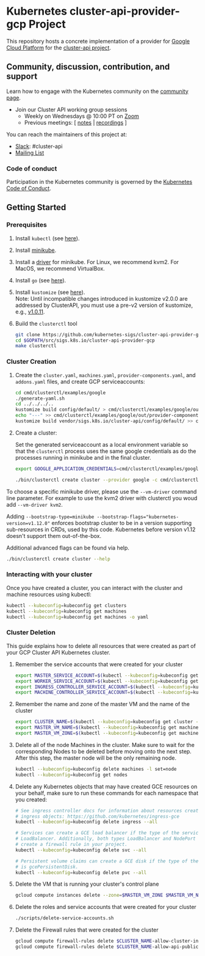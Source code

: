 # Kubernetes cluster-api-provider-gcp Project

This repository hosts a concrete implementation of a provider for [Google Cloud Platform](https://cloud.google.com/) for the [cluster-api project](https://github.com/dims/cluster-api).

## Community, discussion, contribution, and support

Learn how to engage with the Kubernetes community on the [community page](http://kubernetes.io/community/).

* Join our Cluster API working group sessions
  * Weekly on Wednesdays @ 10:00 PT on [Zoom](https://zoom.us/j/166836624)
  * Previous meetings: \[ [notes](https://docs.google.com/document/d/16ils69KImmE94RlmzjWDrkmFZysgB2J4lGnYMRN89WM/edit) | [recordings](https://www.youtube.com/playlist?list=PL69nYSiGNLP29D0nYgAGWt1ZFqS9Z7lw4) \]

You can reach the maintainers of this project at:

- [Slack](http://slack.k8s.io/): #cluster-api
- [Mailing List](https://groups.google.com/forum/#!forum/kubernetes-sig-cluster-lifecycle)

### Code of conduct

Participation in the Kubernetes community is governed by the [Kubernetes Code of Conduct](code-of-conduct.md).

## Getting Started

### Prerequisites

1. Install `kubectl` (see [here](http://kubernetes.io/docs/user-guide/prereqs/)).
1. Install [minikube](https://kubernetes.io/docs/tasks/tools/install-minikube/).
1. Install a [driver](https://github.com/kubernetes/minikube/blob/master/docs/drivers.md) for minikube. For Linux, we recommend kvm2. For MacOS, we recommend VirtualBox.
1. Install `go` (see [here](https://golang.org/doc/install)).
1. Install `kustomize` (see [here](https://github.com/kubernetes-sigs/kustomize/blob/master/docs/INSTALL.md)).   
Note: Until incompatible changes introduced in kustomize v2.0.0 are addressed by ClusterAPI, you must use a pre-v2 version of kustomize, e.g., [v1.0.11](https://github.com/kubernetes-sigs/kustomize/releases/tag/v1.0.11).
1. Build the `clusterctl` tool

   ```bash
   git clone https://github.com/kubernetes-sigs/cluster-api-provider-gcp $GOPATH/src/sigs.k8s.io/cluster-api-provider-gcp
   cd $GOPATH/src/sigs.k8s.io/cluster-api-provider-gcp
   make clusterctl
   ```

### Cluster Creation

1. Create the `cluster.yaml`, `machines.yaml`, `provider-components.yaml`, and `addons.yaml` files, and create GCP serviceaccounts:

   ```bash
   cd cmd/clusterctl/examples/google
   ./generate-yaml.sh
   cd ../../../..
   kustomize build config/default/ > cmd/clusterctl/examples/google/out/provider-components.yaml
   echo "---" >> cmd/clusterctl/examples/google/out/provider-components.yaml
   kustomize build vendor/sigs.k8s.io/cluster-api/config/default/ >> cmd/clusterctl/examples/google/out/provider-components.yaml
   ```

1. Create a cluster:

   Set the generated serviceaccount as a local environment variable so that the `clusterctl` process uses the same google
   credentials as do the processes running in minikube and in the final cluster.

   ```bash
   export GOOGLE_APPLICATION_CREDENTIALS=cmd/clusterctl/examples/google/out/machine-controller-serviceaccount.json

   ./bin/clusterctl create cluster --provider google -c cmd/clusterctl/examples/google/out/cluster.yaml -m cmd/clusterctl/examples/google/out/machines.yaml -p cmd/clusterctl/examples/google/out/provider-components.yaml -a cmd/clusterctl/examples/google/out/addons.yaml --bootstrap-type=minikube --bootstrap-flags="kubernetes-version=v1.12.0"
   ```

To choose a specific minikube driver, please use the `--vm-driver` command line parameter. For example to use the kvm2 driver with clusterctl you woud add `--vm-driver kvm2`.

Adding `--bootstrap-type=minikube --bootstrap-flags="kubernetes-version=v1.12.0"` enforces bootstrap cluster to be in a version supporting sub-resources in CRDs, used by this code. Kubernetes before version v1.12 doesn't support them out-of-the-box.

Additional advanced flags can be found via help.

```bash
./bin/clusterctl create cluster --help
```

### Interacting with your cluster

Once you have created a cluster, you can interact with the cluster and machine
resources using kubectl:

```bash
kubectl --kubeconfig=kubeconfig get clusters
kubectl --kubeconfig=kubeconfig get machines
kubectl --kubeconfig=kubeconfig get machines -o yaml
```

### Cluster Deletion

This guide explains how to delete all resources that were created as part of
your GCP Cluster API Kubernetes cluster.

1. Remember the service accounts that were created for your cluster

   ```bash
   export MASTER_SERVICE_ACCOUNT=$(kubectl --kubeconfig=kubeconfig get cluster -o=jsonpath='{.items[0].metadata.annotations.gce\.clusterapi\.k8s\.io\/service-account-k8s-master}')
   export WORKER_SERVICE_ACCOUNT=$(kubectl --kubeconfig=kubeconfig get cluster -o=jsonpath='{.items[0].metadata.annotations.gce\.clusterapi\.k8s\.io\/service-account-k8s-worker}')
   export INGRESS_CONTROLLER_SERVICE_ACCOUNT=$(kubectl --kubeconfig=kubeconfig get cluster -o=jsonpath='{.items[0].metadata.annotations.gce\.clusterapi\.k8s\.io\/service-account-k8s-ingress-controller}')
   export MACHINE_CONTROLLER_SERVICE_ACCOUNT=$(kubectl --kubeconfig=kubeconfig get cluster -o=jsonpath='{.items[0].metadata.annotations.gce\.clusterapi\.k8s\.io\/service-account-k8s-machine-controller}')
   ```

1. Remember the name and zone of the master VM and the name of the cluster

   ```bash
   export CLUSTER_NAME=$(kubectl --kubeconfig=kubeconfig get cluster -o=jsonpath='{.items[0].metadata.name}')
   export MASTER_VM_NAME=$(kubectl --kubeconfig=kubeconfig get machines -l set=master | awk '{print $1}' | tail -n +2)
   export MASTER_VM_ZONE=$(kubectl --kubeconfig=kubeconfig get machines -l set=master -o=jsonpath='{.items[0].metadata.annotations.gcp-zone}')
   ```

1. Delete all of the node Machines in the cluster. Make sure to wait for the
corresponding Nodes to be deleted before moving onto the next step. After this
step, the master node will be the only remaining node.

   ```bash
   kubectl --kubeconfig=kubeconfig delete machines -l set=node
   kubectl --kubeconfig=kubeconfig get nodes
   ```

1. Delete any Kubernetes objects that may have created GCE resources on your
behalf, make sure to run these commands for each namespace that you created:

   ```bash
   # See ingress controller docs for information about resources created for
   # ingress objects: https://github.com/kubernetes/ingress-gce
   kubectl --kubeconfig=kubeconfig delete ingress --all

   # Services can create a GCE load balancer if the type of the service is
   # LoadBalancer. Additionally, both types LoadBalancer and NodePort will
   # create a firewall rule in your project.
   kubectl --kubeconfig=kubeconfig delete svc --all

   # Persistent volume claims can create a GCE disk if the type of the pvc
   # is gcePersistentDisk.
   kubectl --kubeconfig=kubeconfig delete pvc --all
   ```

1. Delete the VM that is running your cluster's control plane

   ```bash
   gcloud compute instances delete --zone=$MASTER_VM_ZONE $MASTER_VM_NAME
   ```

1. Delete the roles and service accounts that were created for your cluster

   ```bash
   ./scripts/delete-service-accounts.sh
   ```

1. Delete the Firewall rules that were created for the cluster

   ```bash
   gcloud compute firewall-rules delete $CLUSTER_NAME-allow-cluster-internal
   gcloud compute firewall-rules delete $CLUSTER_NAME-allow-api-public
   ```
